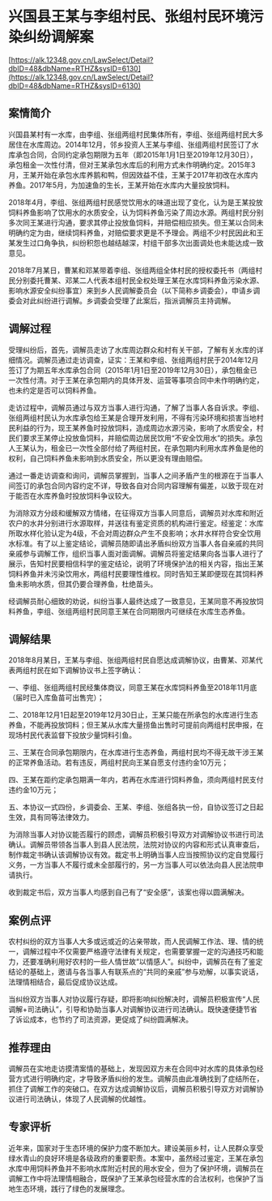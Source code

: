 # 兴国县王某与李组村民、张组村民环境污染纠纷调解案 

[https://alk.12348.gov.cn/LawSelect/Detail?dbID=48&dbName=RTHZ&sysID=6130](https://alk.12348.gov.cn/LawSelect/Detail?dbID=48&dbName=RTHZ&sysID=6130) 


## 案情简介 

兴国县某村有一水库，由李组、张组两组村民集体所有，李组、张组两组村民大多居住在水库周边。2014年12月，邻乡投资人王某与李组、张组两组村民签订了水库承包合同，合同约定承包期限为五年（即2015年1月1日至2019年12月30日），承包租金一次性付清，但对王某承包水库后的利用方式未作明确约定。2015年3月，王某开始在承包水库养鹅和鸭，但因效益不佳，王某于2017年初改在水库内养鱼。2017年5月，为加速鱼的生长，王某开始在水库内大量投放饲料。 
 
2018年4月，李组、张组两组村民感觉饮用水的味道出现了变化，认为是王某投放饲料养鱼影响了饮用水的水质安全，认为饲料养鱼污染了周边水源。两组村民分别多次同王某进行沟通，要求其停止投放鱼饲料，并赔偿相应损失。但王某以合同未明确约定为由，继续饲料养鱼，对赔偿要求更是不予理会。两组不少村民因此和王某发生过口角争执，纠纷积怨也越结越深，村组干部多次出面调处也未能达成一致意见。 
 
2018年7月某日，曹某和邓某带着李组、张组两组全体村民的授权委托书（两组村民分别委托曹某、邓某二人代表本组村民全权处理王某在水库饲料养鱼污染水源、影响水源安全纠纷事宜）来到乡人民调解委员会（以下简称乡调委会），申请乡调委会对此纠纷进行调解。乡调委会受理了此案后，指派调解员主持调解。 

## 调解过程 

受理纠纷后，首先，调解员走访了水库周边群众和村有关干部，了解有关水库的详细情况。调解员通过走访调查，证实：王某和李组、张组两组村民于2014年12月签订了为期五年水库承包合同（2015年1月1日至2019年12月30日），承包租金已一次性付清。对于王某在承包期内的具体开发、运营等事项合同中未作明确约定，也未约定是否可以饲料养鱼。 
 
走访过程中，调解员通过与双方当事人进行沟通，了解了当事人各自诉求。李组、张组两组村民认为水库承包给王某是合理开发利用，不得有污染环境和损害当地村民利益的行为，现王某养鱼时投放饲料，造成周边水源污染，影响了水质安全，村民们要求王某停止投放鱼饲料，并赔偿周边居民饮用“不安全饮用水”的损失。承包人王某认为，租金已一次性全部付给了两组村民，在承包期内利用水库养鱼是他的权利，自己饲料养鱼未影响到水质安全，所以更没有理由赔偿。 
 
通过一番走访调查和询问，调解员掌握到，当事人之间矛盾产生的根源在于当事人间签订的承包合同内容约定不详，导致各自对合同内容理解有偏差，以致于现在对于能否在水库养鱼时投放饲料争议较大。 
 
为消除双方分歧和缓解双方情绪，在征得双方当事人同意后，调解员对水库和附近农户的水井分别进行水源取样，并送往有鉴定资质的机构进行鉴定。经鉴定：水库所取水样化验认定为4级，不会对周边群众产生不良影响；水井水样符合安全饮用水标准。有了以上鉴定结论，调解员随即请出矛盾纠纷双方当事人各自亲戚的共同亲戚参与调解工作，组织当事人面对面调解。调解员将鉴定结果向各当事人进行了展示，告知村民要相信科学的鉴定结论，说明了环境保护法的相关内容，指出王某饲料养鱼并未污染饮用水，两组村民要理性维权。同时告知王某即便现在其饲料养鱼未影响水质，但其仍要合理养鱼，杜绝苗头。 
 
经调解员耐心细致的劝说，纠纷当事人最终达成了一致意见，王某同意不再投放饲料养鱼，李组、张组两组村民同意王某在合同期限内可继续在水库生态养鱼。 

## 调解结果 

2018年8月某日，王某与李组、张组两组村民自愿达成调解协议，由曹某、邓某代表两组村民在如下调解协议书上签字确认： 
 
一、李组、张组两组村民经集体商议，同意王某在水库饲料养鱼至2018年11月底（届时已入库鱼苗可出售完）； 
 
二、2018年12月1日起至2019年12月30日止，王某只能在所承包的水库进行生态养鱼，不能再投放饲料；但王某从水库大量捞鱼出售时可提前向两组村民申报，在现场村民代表监督下投放少量饲料引鱼。 
 
三、王某在合同承包期限内，在水库进行生态养鱼，两组村民均不得无故干涉王某的正常养鱼活动。若有违反，两组村民向王某自愿支付违约金10万元； 
 
四、王某在距约定承包期满一年内，若再在水库进行饲料养鱼，须向两组村民支付违约金10万元； 
 
五、本协议一式四份，乡调委会、王某、李组、张组各执一份，自协议签订之日起生效，具有同等法律效力。 
 
为消除当事人对协议能否履行的顾虑，调解员积极引导双方对调解协议书进行司法确认。调解员带领各当事人到县人民法院，法院对协议的内容和形式认真审查后，制作裁定书确认该调解协议有效。裁定书上明确当事人应当按照协议约定自觉履行义务，一方当事人不履行或未全部履行的，另一方当事人可以依法向县人民法院申请执行。 
 
收到裁定书后，双方当事人均感到自己有了“安全感”，该案也得以圆满解决。 

## 案例点评 

农村纠纷的双方当事人大多或远或近的沾亲带故，而人民调解工作法、理、情的统一，调解过程中不仅需要严格遵守法律有关规定，也需要掌握一定的沟通技巧和能力，还要准确利用好农村的一些人情世故“以情感人”。纠纷中，调解员在有了鉴定结论的基础上，邀请与各当事人有联系点的“共同的亲戚”参与劝解，以事实说话，法理情相结合，最后促成协议达成。 
 
当纠纷双方当事人对协议履行存疑，即将影响纠纷解决时，调解员积极宣传“人民调解+司法确认”，引导和协助当事人对调解协议进行司法确认。既快速便捷节省了诉讼成本，也节约了司法资源，更促成了纠纷圆满解决。 

## 推荐理由 

调解员在实地走访摸清案情的基础上，发现因双方未在合同中对水库的具体承包经营方式进行明确约定，才导致矛盾纠纷的发生。调解员由此准确找到了症结所在，抓住了调解工作的突破口。在双方达成调解协议后，调解员积极引导双方对调解协议进行司法确认，体现了人民调解的优越性。 

## 专家评析 

近年来，国家对于生态环境的保护力度不断加大。建设美丽乡村，让人民群众享受绿水青山的良好环境是各级政府的重要职责。本案中，虽然经过鉴定，王某在承包水库中用饲料养鱼并不影响水库附近村民的用水安全，但为了保护环境，调解员在调解工作中将法理情相融合，既保护了王某承包经营水库的合法权利，也保护了当地生态环境，践行了绿色的发展理念。 
